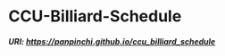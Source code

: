 # CCU-Billiard-Schedule

<h5>URI: <a href="https://panpinchi.github.io/ccu_billiard_schedule">https://panpinchi.github.io/ccu_billiard_schedule</a></5>
